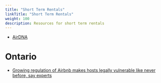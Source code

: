 ```yaml
---
title: "Short Term Rentals"
linkTitle: "Short Term Rentals"
weight: 100
description: Resources for short term rentals
---
```


* [AirDNA](https://www.airdna.co)

# Ontario

* [Growing regulation of Airbnb makes hosts legally vulnerable like never before, say experts](https://www.cbc.ca/news/canada/london/airbnb-ontario-hosting-lawyer-1.6431779)
